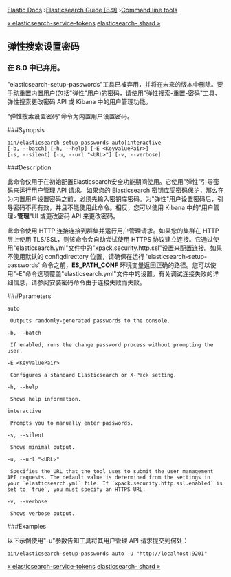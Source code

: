 

[Elastic Docs](/guide/) ›[Elasticsearch Guide [8.9]](index.md) ›[Command
line tools](commands.md)

[« elasticsearch-service-tokens](service-tokens-command.md) [elasticsearch-
shard »](shard-tool.md)

## 弹性搜索设置密码

### 在 8.0 中已弃用。

"elasticsearch-setup-passwords"工具已被弃用，并将在未来的版本中删除。要手动重置内置用户(包括"弹性"用户)的密码，请使用"弹性搜索-重置-密码"工具、弹性搜索更改密码 API 或 Kibana 中的用户管理功能。

"弹性搜索设置密码"命令为内置用户设置密码。

###Synopsis

    
    
    bin/elasticsearch-setup-passwords auto|interactive
    [-b, --batch] [-h, --help] [-E <KeyValuePair>]
    [-s, --silent] [-u, --url "<URL>"] [-v, --verbose]

###Description

此命令仅用于在初始配置Elasticsearch安全功能期间使用。它使用"弹性"引导密码来运行用户管理 API 请求。如果您的 Elasticsearch 密钥库受密码保护，那么在为内置用户设置密码之前，必须先输入密钥库密码。为"弹性"用户设置密码后，引导密码不再有效，并且不能使用此命令。相反，您可以使用 Kibana 中的"用户管理>**管理**"UI 或更改密码 API 来更改密码。

此命令使用 HTTP 连接连接到群集并运行用户管理请求。如果您的集群在 HTTP 层上使用 TLS/SSL，则该命令会自动尝试使用 HTTPS 协议建立连接。它通过使用"elasticsearch.yml"文件中的"xpack.security.http.ssl"设置来配置连接。如果不使用默认的 configdirectory 位置，请确保在运行 'elasticsearch-setup-passwords' 命令之前，**ES_PATH_CONF** 环境变量返回正确的路径。您可以使用"-E"命令选项覆盖"elasticsearch.yml"文件中的设置。有关调试连接失败的详细信息，请参阅安装密码命令由于连接失败而失败。

###Parameters

`auto`

     Outputs randomly-generated passwords to the console. 
`-b, --batch`

     If enabled, runs the change password process without prompting the user. 
`-E <KeyValuePair>`

     Configures a standard Elasticsearch or X-Pack setting. 
`-h, --help`

     Shows help information. 
`interactive`

     Prompts you to manually enter passwords. 
`-s, --silent`

     Shows minimal output. 
`-u, --url "<URL>"`

     Specifies the URL that the tool uses to submit the user management API requests. The default value is determined from the settings in your `elasticsearch.yml` file. If `xpack.security.http.ssl.enabled` is set to `true`, you must specify an HTTPS URL. 
`-v, --verbose`

     Shows verbose output. 

###Examples

以下示例使用"-u"参数告知工具将其用户管理 API 请求提交到何处：

    
    
    bin/elasticsearch-setup-passwords auto -u "http://localhost:9201"

[« elasticsearch-service-tokens](service-tokens-command.md) [elasticsearch-
shard »](shard-tool.md)
